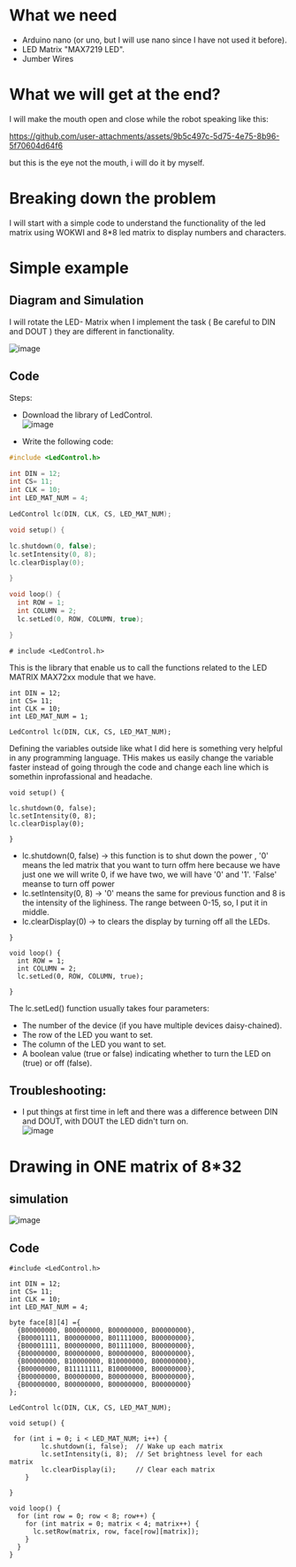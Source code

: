 # What we need
- Arduino nano (or uno, but I will use nano since I have not used it before).
- LED Matrix "MAX7219 LED".
- Jumber Wires

# What we will get at the end?
I will make the mouth open and close while the robot speaking like this: 



https://github.com/user-attachments/assets/9b5c497c-5d75-4e75-8b96-5f70604d64f6 

but this is the eye not the mouth, i will do it by myself.


# Breaking down the problem
I will start with a simple code to understand the functionality of the led matrix using WOKWI and 8*8 led matrix to display numbers and characters. 


# Simple example 

## Diagram and Simulation
I will rotate the LED- Matrix when I implement the task ( Be careful to DIN and DOUT ) they are different in fanctionality.<br>

![image](https://github.com/user-attachments/assets/5a45510f-3525-4ff8-bf75-f5ae43a87449)


## Code 
Steps: 
- Download the library of LedControl. <br>
![image](https://github.com/user-attachments/assets/c0457a3f-7a54-46a6-9529-942c2bfb18d9)

- Write the following code: <br>

``` CPP
#include <LedControl.h>

int DIN = 12;
int CS= 11;
int CLK = 10;
int LED_MAT_NUM = 4;

LedControl lc(DIN, CLK, CS, LED_MAT_NUM);

void setup() {

lc.shutdown(0, false);
lc.setIntensity(0, 8);
lc.clearDisplay(0);

}

void loop() {
  int ROW = 1;
  int COLUMN = 2;
  lc.setLed(0, ROW, COLUMN, true);

}
```

```
# include <LedControl.h>
```
This is the library that enable us to call the functions related to the LED MATRIX MAX72xx module that we have. <br>

```
int DIN = 12;
int CS= 11;
int CLK = 10;
int LED_MAT_NUM = 1;

LedControl lc(DIN, CLK, CS, LED_MAT_NUM);

```
Defining the variables outside like what I did here is something very helpful in any programming language. THis makes us easily change the variable faster instead of going through the code and change each line which is somethin inprofassional and headache. <br>


```
void setup() {

lc.shutdown(0, false);
lc.setIntensity(0, 8);
lc.clearDisplay(0);

}
```

- lc.shutdown(0, false) -> this function is to shut down the power , '0' means the led matrix that you want to turn offm here because we have just one we will write 0, if we have two, we will have '0' and '1'. 'False' meanse to turn off power <br>
- lc.setIntensity(0, 8) -> '0' means the same for previous function and 8 is the intensity of the lighiness. The range between 0-15, so, I put it in middle. <br>
- lc.clearDisplay(0) -> to clears the display by turning off all the LEDs. <br>


```
}

void loop() {
  int ROW = 1;
  int COLUMN = 2;
  lc.setLed(0, ROW, COLUMN, true);

}
```

The lc.setLed() function usually takes four parameters: <br>

- The number of the device (if you have multiple devices daisy-chained).
- The row of the LED you want to set.
- The column of the LED you want to set.
- A boolean value (true or false) indicating whether to turn the LED on (true) or off (false).


## Troubleshooting:
- I put things at first time in left and there was a difference between DIN and DOUT, with DOUT the LED didn't turn on. <br>
![image](https://github.com/user-attachments/assets/b88dddd4-c937-4939-9ef2-e1a9202de28b)


# Drawing in ONE matrix of 8*32

## simulation
![image](https://github.com/user-attachments/assets/5a16e381-7005-4098-8acb-ce8c5688f819)



## Code

```
#include <LedControl.h>

int DIN = 12;
int CS= 11;
int CLK = 10;
int LED_MAT_NUM = 4;

byte face[8][4] ={
  {B00000000, B00000000, B00000000, B00000000},
  {B00001111, B00000000, B01111000, B00000000},
  {B00001111, B00000000, B01111000, B00000000},
  {B00000000, B00000000, B00000000, B00000000},
  {B00000000, B10000000, B10000000, B00000000},
  {B00000000, B11111111, B10000000, B00000000},
  {B00000000, B00000000, B00000000, B00000000},
  {B00000000, B00000000, B00000000, B00000000}
};

LedControl lc(DIN, CLK, CS, LED_MAT_NUM);

void setup() {

 for (int i = 0; i < LED_MAT_NUM; i++) {
        lc.shutdown(i, false);  // Wake up each matrix
        lc.setIntensity(i, 8);  // Set brightness level for each matrix
        lc.clearDisplay(i);     // Clear each matrix
    }

}

void loop() {
  for (int row = 0; row < 8; row++) {
    for (int matrix = 0; matrix < 4; matrix++) {
      lc.setRow(matrix, row, face[row][matrix]);
    }
  }
}
```






